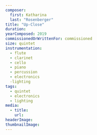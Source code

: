 ```yaml
---
composer:
  first: Katharina
  last: "Rosenberger"
title: "Up-Close"
duration:
yearComposed: 2019
commissionedOrWrittenFor: commissioned
size: quintet
instrumentation:
  - flute
  - clarinet
  - cello
  - piano
  - percussion
  - electronics
  -lighting
tags:
  - quintet
  - electronics
  - lighting
media:
  - title:
    url:
headerImage:
thumbnailImage:
---
```

